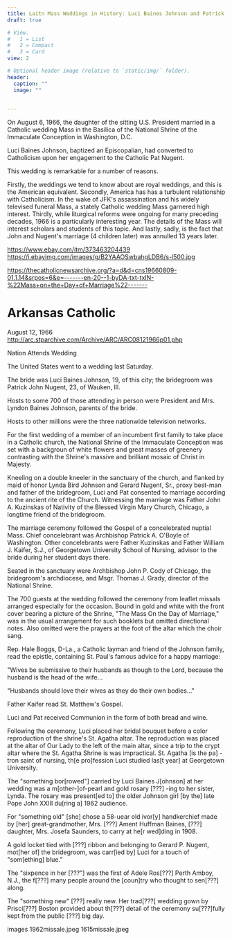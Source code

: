 ```yaml
---
title: Laitn Mass Weddings in History: Luci Baines Johnson and Patrick Nugent
draft: true 

# View.
#   1 = List
#   2 = Compact
#   3 = Card
view: 2

# Optional header image (relative to `static/img/` folder).
header:
  caption: ""
  image: ""
  

---
```


On August 6, 1966, the daughter of the sitting U.S. President married in a Catholic wedding Mass in the Basilica of the National Shrine of the Immaculate Conception in Washington, D.C.

Luci Baines Johnson, baptized an Episcopalian, had converted to Catholicism upon her engagement to the Catholic Pat Nugent. 

This wedding is remarkable for a number of reasons. 

Firstly, the weddings we tend to know about are royal weddings, and this is the American equivalent. Secondly, America has has a turbulent relationship with Catholicism. In the wake of JFK's assassination and his widely televised funeral Mass, a stately Catholic wedding Mass garnered high interest. Thirdly, while liturgical reforms were ongoing for many preceding decades, 1966 is a particularly interesting year. The details of the Mass will interest scholars and students of this topic. And lastly, sadly, is the fact that John and Nugent's marriage (4 children later) was annulled 13 years later. 

https://www.ebay.com/itm/373463204439
https://i.ebayimg.com/images/g/B2YAAOSwbahgLDB6/s-l500.jpg

https://thecatholicnewsarchive.org/?a=d&d=cns19660809-01.1.14&srpos=6&e=-------en-20--1-byDA-txt-txIN-%22Mass+on+the+Day+of+Marriage%22-------

# Arkansas Catholic 
August 12, 1966
http://arc.stparchive.com/Archive/ARC/ARC08121966p01.php

Nation Attends Wedding

The United States went to a wedding last Saturday.

The bride was Luci Baines Johnson, 19, of this city; the bridegroom was Patrick John Nugent, 23, of Wauken, Ill. 

Hosts to some 700 of those attending in person were President and Mrs. Lyndon Baines Johnson, parents of the bride. 

Hosts to other millions were the three nationwide television networks. 

For the first wedding of a member of an incumbent first family to take place in a Catholic church, the National Shrine of the Immaculate Conception was set with a backgroun of white flowers and great masses of greenery contrasting with the Shrine's massive and brilliant mosaic of Christ in Majesty. 

Kneeling on a double kneeler in the sanctuary of the church, and flanked by maid of honor Lynda Bird Johnson and Gerard Nugent, Sr., proxy best-man and father of the bridegroom, Luci and Pat consented to marriage according to the ancient rite of the Church. Witnessing the marriage was Father John A. Kuzinskas of Nativity of the Blessed Virgin Mary Church, Chicago, a longtime friend of the bridegroom. 

The marriage ceremony followed the Gospel of a concelebrated nuptial Mass. Chief concelebrant was Archbishop Patrick A. O'Boyle of Washington. Other concelebrants were Father Kuzinskas and Father William J. Kaifer, S.J., of Georgetown University School of Nursing, advisor to the bride during her student days there. 

Seated in the sanctuary were Archbishop John P. Cody of Chicago, the bridegroom's archdiocese, and Msgr. Thomas J. Grady, director of the National Shrine. 

The 700 guests at the wedding followed the ceremony from leaflet missals arranged especially for the occasion. Bound in gold and white with the front cover bearing a picture of the Shrine, "The Mass On the Day of Marriage," was in the usual arrangement for such booklets but omitted directional notes. Also omitted were the prayers at the foot of the altar which the choir sang. 

Rep. Hale Boggs, D-La., a Catholic layman and friend of the Johnson family, read the epistle, containing St. Paul's famous advice for a happy marriage: 

"Wives be submissive to their husbands as though to the Lord, because the husband is the head of the wife...

"Husbands should love their wives as they do their own bodies..." 

Father Kaifer read St. Matthew's Gospel. 

Luci and Pat received Communion in the form of both bread and wine. 

Following the ceremony, Luci placed her bridal bouquet before a color reproduction of the shrine's St. Agatha altar. The reproduction was placed at the altar of Our Lady to the left of the main altar, since a trip to the crypt altar where the St. Agatha Shrine is was impractical. St. Agatha [is the pa] -tron saint of nursing, th[e pro]fession Luci studied las[t year] at Georgetown University. 

The "something bor[rowed"] carried by Luci Baines J[ohnson] at her wedding was a m[other-]of-pearl and gold rosary [???] -ing to her sister, Lynda. The rosary was present[ed to] the older Johnson girl [by the] late Pope John XXIII du[ring a] 1962 audience. 

For "something old" [she] chose a 58-uear old ivor[y] handkerchief made by [her] great-grandmother, Mrs. [???] Ament Huffman Baines, [???] daughter, Mrs. Josefa Saunders, to carry at he[r wed]ding in 1908. 

A gold locket tied with [???] ribbon and belonging to Gerard P. Nugent, mot[her of] the bridegroom, was carr[ied by] Luci for a touch of "som[ething] blue." 

The "sixpence in her [???"] was the first of Adele Ros[???] Perth Amboy, N.J., the f[???] many people around the [coun]try who thought to sen[???] along. 

The "something new" [???] really new. Her trad[???[ wedding gown by Prisci[???] Boston provided about th[???] detail of the ceremony su[???]fully kept from the public [???] big day.

images
1962missale.jpeg
1615missale.jpeg
